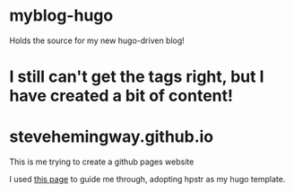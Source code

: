 # myblog-hugo
Holds the source for my new hugo-driven blog!


I still can't get the tags right, but I have created a bit of content!
=======
# stevehemingway.github.io
This is me trying to create a github pages website

I used [this page](https://gohugo.io/tutorials/github-pages-blog/) to guide me through, adopting hpstr as my hugo template.
